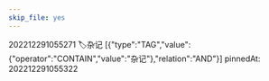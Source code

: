 ```yaml
---
skip_file: yes
---
```

202212291055271 🏷️杂记 [{"type":"TAG","value":{"operator":"CONTAIN","value":"杂记"},"relation":"AND"}] pinnedAt: 202212291055322